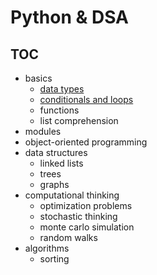 # Python & DSA

## TOC

- basics
  - [data types](/basics/data-types.md)
  - [conditionals and loops](/basics/conditionals-and-loops.md)
  - functions
  - list comprehension
- modules
- object-oriented programming
- data structures
  - linked lists
  - trees
  - graphs
- computational thinking
  - optimization problems
  - stochastic thinking
  - monte carlo simulation
  - random walks
- algorithms
  - sorting
